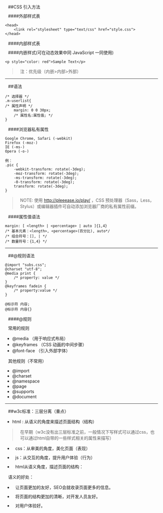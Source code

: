 ##CSS 引入方法

####外部样式表 

    <head> 
        <link rel="stylesheet" type="text/css" href="style.css"> 
    </head>

####内部样式表 
    <head> 
        <style type="text/css"> p { margin: 10px; } </style> 
    </head>

####内嵌样式(可在动态效果中同 JavaScript 一同使用) 

    <p style="color: red">Sample Text</p>


>注：优先级（内嵌>内部>外部）

***

##语法

    /* 选择器 */ 
    .m-userlist{ 
    /* 属性声明 */ 
        margin: 0 0 30px; 
        /* 属性名:属性值; */
    }

####浏览器私有属性

    Google Chrome, Safari (-webkit)
    Firefox (-moz-)
    IE (-ms-)
    Opera (-o-)

    例：
    .pic {
        -webkit-transform: rotate(-3deg);
        -moz-transform: rotate(-3deg);
        -ms-transform: rotate(-3deg);
        -0-transform: rotate(-3deg);
        transform: rotate(-3deg);
    }

>NOTE: 使用 http://pleeease.io/play/ ，CSS 预处理器（Sass，Less，Stylus）或编辑器插件可自动添加浏览器厂商的私有属性前缀。

####属性值语法

    margin: [ <length> | <percentage> | auto ]{1,4}
    /* 基本元素：<length>, <percentage>(百分比), auto*/
    /* 组合符号：[], | */
    /* 数量符号：{1,4} */

***

##@规则语法

    @import "subs.css";
    @charset "utf-8";
    @media print {
        /* property: value */
    }
    @keyframes fadein {
        /* property:value */
    }

    @标示符 内容;
    @标示符 内容{}
	
####@规则

常用的规则

* @media （用于响应式布局）
* @keyframes （CSS 动画的中间步骤）
* @font-face （引入外部字体）
	
其他规则（不常用）

* @import
* @charset
* @namespace
* @page
* @supports
* @document

***
##w3c标准：三层分离（重点）

* html : 从语义的角度来描述页面结构（结构）

>在早期（w3c没有出三层标准之前，一般情况下写样式可以通过css，也可以通过html自带的一些样式相关的属性来描写）

* css：从审美的角度，美化页面（表现）

* js：从交互的角度，提升用户体验（行为）

* html从语义角度，描述页面的结构：

语义的好处：

* 让页面更加的友好，SEO会就收录页面更多的信息。

* 将页面的结构更加的清晰，对开发人员友好。

* 对用户体验好。

